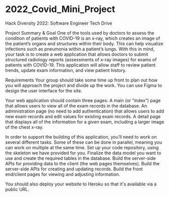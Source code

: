 # 2022_Covid_Mini_Project
Hack Diversity 2022: Software Engineer Tech Drive

Project Summary & Goal
One of the tools used by doctors to assess the condition 
of patients with COVID-19 is an x-ray, which creates an 
image of the patient’s organs and structures within their body.
This can help visualize infections such as pneumonia within 
a patient’s lungs. With this in mind, your task is to create 
a web application that allows doctors to submit structured 
radiology reports (assessments of x-ray images) for exams 
of patients with COVID-19. This application will allow 
staff to review patient trends, update exam information,
and view patient history.

Requirements
Your group should take some time up front to plan out how you will approach the project and divide up the work. You can use Figma to design the user interface for the site.

Your web application should contain three pages:
A main (or “index”) page that allows users to view all of the exam records in the database.
An administration page (no need to add authentication) that allows users to add new exam records and edit values for existing exam records.
A detail page that displays all of the information for a given exam, including a larger image of the chest x-ray.

In order to support the building of this application, you’ll need to work on several different tasks. Some of these can be done in parallel, meaning you can work on multiple at the same time.
Set up your code repository, using the skeleton we have provided for you. 
Finalize the data model you want to use and create the required tables in the database.
Build the server-side APIs for providing data to the client (the web pages themselves).
Build the server-side APIs for creating and updating records.
Build the front end/client pages for viewing and adjusting information.

You should also deploy your website to Heroku so that it's available via a public URL. 


